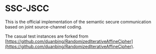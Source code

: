 # SSC-JSCC

This is the official implementation of the semantic secure communication based on joint source-channel coding. 

The casual test instances are forked from [https://github.com/duanbing/RandomizedIterativeAffineCipher](https://github.com/duanbing/RandomizedIterativeAffineCipher). 
